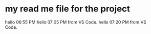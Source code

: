 # my read me file for the project
hello 06:55 PM
hello 07:05 PM from VS Code.
hello 07:20 PM from VS Code. 
